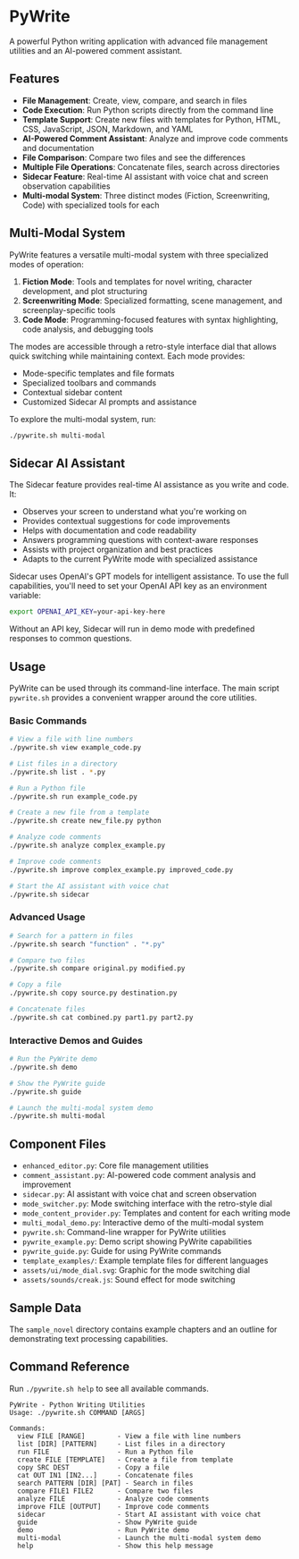 # PyWrite

A powerful Python writing application with advanced file management utilities and an AI-powered comment assistant.

## Features

- **File Management**: Create, view, compare, and search in files
- **Code Execution**: Run Python scripts directly from the command line
- **Template Support**: Create new files with templates for Python, HTML, CSS, JavaScript, JSON, Markdown, and YAML
- **AI-Powered Comment Assistant**: Analyze and improve code comments and documentation
- **File Comparison**: Compare two files and see the differences
- **Multiple File Operations**: Concatenate files, search across directories
- **Sidecar Feature**: Real-time AI assistant with voice chat and screen observation capabilities
- **Multi-modal System**: Three distinct modes (Fiction, Screenwriting, Code) with specialized tools for each

## Multi-Modal System

PyWrite features a versatile multi-modal system with three specialized modes of operation:

1. **Fiction Mode**: Tools and templates for novel writing, character development, and plot structuring
2. **Screenwriting Mode**: Specialized formatting, scene management, and screenplay-specific tools
3. **Code Mode**: Programming-focused features with syntax highlighting, code analysis, and debugging tools

The modes are accessible through a retro-style interface dial that allows quick switching while maintaining context. Each mode provides:

- Mode-specific templates and file formats
- Specialized toolbars and commands
- Contextual sidebar content
- Customized Sidecar AI prompts and assistance

To explore the multi-modal system, run:

```bash
./pywrite.sh multi-modal
```

## Sidecar AI Assistant

The Sidecar feature provides real-time AI assistance as you write and code. It:

- Observes your screen to understand what you're working on
- Provides contextual suggestions for code improvements
- Helps with documentation and code readability
- Answers programming questions with context-aware responses
- Assists with project organization and best practices
- Adapts to the current PyWrite mode with specialized assistance

Sidecar uses OpenAI's GPT models for intelligent assistance. To use the full capabilities, you'll need to set your OpenAI API key as an environment variable:

```bash
export OPENAI_API_KEY=your-api-key-here
```

Without an API key, Sidecar will run in demo mode with predefined responses to common questions.

## Usage

PyWrite can be used through its command-line interface. The main script `pywrite.sh` provides a convenient wrapper around the core utilities.

### Basic Commands

```bash
# View a file with line numbers
./pywrite.sh view example_code.py

# List files in a directory
./pywrite.sh list . *.py

# Run a Python file
./pywrite.sh run example_code.py

# Create a new file from a template
./pywrite.sh create new_file.py python

# Analyze code comments
./pywrite.sh analyze complex_example.py

# Improve code comments
./pywrite.sh improve complex_example.py improved_code.py

# Start the AI assistant with voice chat
./pywrite.sh sidecar
```

### Advanced Usage

```bash
# Search for a pattern in files
./pywrite.sh search "function" . "*.py"

# Compare two files
./pywrite.sh compare original.py modified.py

# Copy a file
./pywrite.sh copy source.py destination.py

# Concatenate files
./pywrite.sh cat combined.py part1.py part2.py
```

### Interactive Demos and Guides

```bash
# Run the PyWrite demo
./pywrite.sh demo

# Show the PyWrite guide
./pywrite.sh guide

# Launch the multi-modal system demo
./pywrite.sh multi-modal
```

## Component Files

- `enhanced_editor.py`: Core file management utilities
- `comment_assistant.py`: AI-powered code comment analysis and improvement
- `sidecar.py`: AI assistant with voice chat and screen observation
- `mode_switcher.py`: Mode switching interface with the retro-style dial
- `mode_content_provider.py`: Templates and content for each writing mode
- `multi_modal_demo.py`: Interactive demo of the multi-modal system
- `pywrite.sh`: Command-line wrapper for PyWrite utilities
- `pywrite_example.py`: Demo script showing PyWrite capabilities
- `pywrite_guide.py`: Guide for using PyWrite commands
- `template_examples/`: Example template files for different languages
- `assets/ui/mode_dial.svg`: Graphic for the mode switching dial
- `assets/sounds/creak.js`: Sound effect for mode switching

## Sample Data

The `sample_novel` directory contains example chapters and an outline for demonstrating text processing capabilities.

## Command Reference

Run `./pywrite.sh help` to see all available commands.

```
PyWrite - Python Writing Utilities
Usage: ./pywrite.sh COMMAND [ARGS]

Commands:
  view FILE [RANGE]        - View a file with line numbers
  list [DIR] [PATTERN]     - List files in a directory
  run FILE                 - Run a Python file
  create FILE [TEMPLATE]   - Create a file from template
  copy SRC DEST            - Copy a file
  cat OUT IN1 [IN2...]     - Concatenate files
  search PATTERN [DIR] [PAT] - Search in files
  compare FILE1 FILE2      - Compare two files
  analyze FILE             - Analyze code comments
  improve FILE [OUTPUT]    - Improve code comments
  sidecar                  - Start AI assistant with voice chat
  guide                    - Show PyWrite guide
  demo                     - Run PyWrite demo
  multi-modal              - Launch the multi-modal system demo
  help                     - Show this help message
```